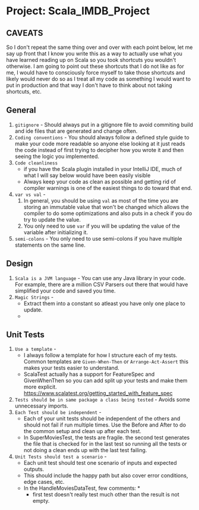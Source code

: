 # Project: Scala_IMDB_Project

## CAVEATS
So I don't repeat the same thing over and over with each point below, let me say up front that I know you write this as a way to actually use what you have learned reading up on Scala so you took shortcuts you wouldn't otherwise. I am going to point out these shortcuts that I do not like as for me, I would have to consciously force myself to take those shortcuts and likely would never do so as I treat all my code as something I would want to put in production and that way I don't have to think about not taking shortcuts, etc.  

## General
1. `gitignore` - Should always put in a gitignore file to avoid commiting build and ide files that are generated and change often. 
1. `Coding conventions` - You should always follow a defined style guide to make your code more readable so anyone else looking at it just reads the code instead of first trying to decipher how you wrote it and then seeing the logic you implemented. 
1. `Code cleanliness`
    * if you have the Scala plugin installed in your IntelliJ IDE, much of what I will say below would have been easily visible
    * Always keep your code as clean as possible and getting rid of compiler warnings is one of the easiest things to do toward that end. 
1. `var vs val` - 
    1. In general, you should be using `val` as most of the time you are storing an immutable value that won't be changed which allows the compiler to do some optimizations and also puts in a check if you do try to update the value. 
    1. You only need to use `var` if you will be updating the value of the variable after initializing it.
1. `semi-colons` - You only need to use semi-colons if you have multiple statements on the same line. 

## Design
1. `Scala is a JVM language` - You can use any Java library in your code. For example, there are a million CSV Parsers out there that would have simplified your code and saved you time. 
1. `Magic Strings` - 
    * Extract them into a constant so atleast you have only one place to update. 
    * 

## Unit Tests
1. `Use a template` - 
    * I always follow a template for how I structure each of my tests. Common templates are `Given-When-Then` or `Arrange-Act-Assert` this makes your tests easier to understand. 
    * ScalaTest actually has a support for FeatureSpec and GivenWhenThen so you can add split up your tests and make them more explicit. https://www.scalatest.org/getting_started_with_feature_spec
1. `Tests should be in same package a class being tested` - Avoids some unnecessary imports.
1. `Each Test should be independent` - 
    * Each of your unit tests should be independent of the others and should not fail if run multiple times. Use the Before and After to do the common setup and clean up after each test. 
    * In SuperMoviesTest, the tests are fragile. the second test generates the file that is checked for in the last test so running all the tests or not doing a clean ends up with the last test failing. 
1. `Unit Tests should test a scenario` - 
    * Each unit test should test one scenario of inputs and expected outputs. 
    * This should include the happy path but also cover error conditions, edge cases, etc. 
    * In the HandleMoviesDataTest, few comments:
        * 
        * first test doesn't really test much other than the result is not empty. 

